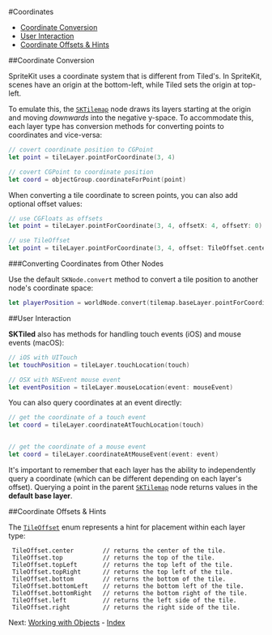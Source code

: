 #Coordinates

- [Coordinate Conversion](#coordinate-conversion)
- [User Interaction](#user-interaction)
- [Coordinate Offsets & Hints](#coordinate-offsets-amp-hints)

##Coordinate Conversion

SpriteKit uses a coordinate system that is different from Tiled's. In SpriteKit, scenes have an origin at the bottom-left, while Tiled sets the origin at top-left. 

To emulate this, the [`SKTilemap`](Classes/SKTilemap.html) node draws its layers starting at the origin and moving *downwards* into the negative y-space. To accommodate this, each layer type has conversion methods for converting points to coordinates and vice-versa:

```swift
// covert coordinate position to CGPoint
let point = tileLayer.pointForCoordinate(3, 4)

// covert CGPoint to coordinate position
let coord = objectGroup.coordinateForPoint(point)
```


When converting a tile coordinate to screen points, you can also add optional offset values:

```swift
// use CGFloats as offsets
let point = tileLayer.pointForCoordinate(3, 4, offsetX: 4, offsetY: 0)

// use TileOffset 
let point = tileLayer.pointForCoordinate(3, 4, offset: TileOffset.center)
```

###Converting Coordinates from Other Nodes

Use the default `SKNode.convert` method to convert a tile position to another node's coordinate space:

```swift
let playerPosition = worldNode.convert(tilemap.baseLayer.pointForCoordinate(0, 17), from: tilemap.baseLayer)
```

##User Interaction

**SKTiled** also has methods for handling touch events (iOS) and mouse events (macOS):


```swift
// iOS with UITouch
let touchPosition = tileLayer.touchLocation(touch)

// OSX with NSEvent mouse event
let eventPosition = tileLayer.mouseLocation(event: mouseEvent)
```

You can also query coordinates at an event directly:

```swift
// get the coordinate of a touch event
let coord = tileLayer.coordinateAtTouchLocation(touch)


// get the coordinate of a mouse event
let coord = tileLayer.coordinateAtMouseEvent(event: event)
```


It's important to remember that each layer has the ability to independently query a coordinate (which can be different depending on each layer's offset). Querying a point in the parent [`SKTilemap`](Classes/SKTilemap.html) node returns values in the **default base layer**.



##Coordinate Offsets & Hints


The [`TileOffset`](Enums/TileOffset.html) enum represents a hint for placement within each layer type:
    
     TileOffset.center        // returns the center of the tile.    
     TileOffset.top           // returns the top of the tile.
     TileOffset.topLeft       // returns the top left of the tile.
     TileOffset.topRight      // returns the top left of the tile.
     TileOffset.bottom        // returns the bottom of the tile.      
     TileOffset.bottomLeft    // returns the bottom left of the tile.
     TileOffset.bottomRight   // returns the bottom right of the tile.
     TileOffset.left          // returns the left side of the tile.
     TileOffset.right         // returns the right side of the tile.
    


 Next: [Working with Objects](objects.html) - [Index](Tutorial.html)
